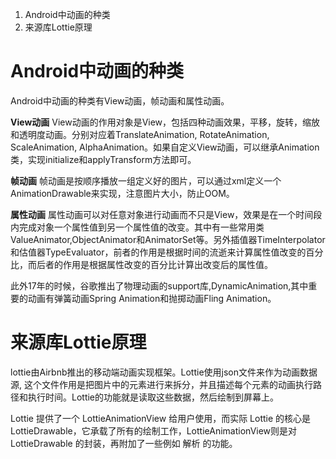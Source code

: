 1. Android中动画的种类
2. 来源库Lottie原理

# Android中动画的种类

Android中动画的种类有View动画，帧动画和属性动画。

**View动画** View动画的作用对象是View，包括四种动画效果，平移，旋转，缩放和透明度动画。分别对应着TranslateAnimation, RotateAnimation, ScaleAnimation, AlphaAnimation。如果自定义View动画，可以继承Animation类，实现initialize和applyTransform方法即可。

**帧动画** 帧动画是按顺序播放一组定义好的图片，可以通过xml定义一个AnimationDrawable来实现，注意图片大小，防止OOM。

**属性动画** 属性动画可以对任意对象进行动画而不只是View，效果是在一个时间段内完成对象一个属性值到另一个属性值的改变。其中有一些常用类 ValueAnimator,ObjectAnimator和AnimatorSet等。另外插值器TimeInterpolator和估值器TypeEvaluator，前者的作用是根据时间的流逝来计算属性值改变的百分比，而后者的作用是根据属性改变的百分比计算出改变后的属性值。

此外17年的时候，谷歌推出了物理动画的support库,DynamicAnimation,其中重要的动画有弹簧动画Spring Animation和抛掷动画Fling Animation。

# 来源库Lottie原理

lottie由Airbnb推出的移动端动画实现框架。Lottie使用json文件来作为动画数据源, 这个文件作用是把图片中的元素进行来拆分，并且描述每个元素的动画执行路径和执行时间。Lottie的功能就是读取这些数据，然后绘制到屏幕上。

Lottie 提供了一个 LottieAnimationView 给用户使用，而实际 Lottie 的核心是 LottieDrawable，它承载了所有的绘制工作，LottieAnimationView则是对LottieDrawable 的封装，再附加了一些例如 解析 的功能。